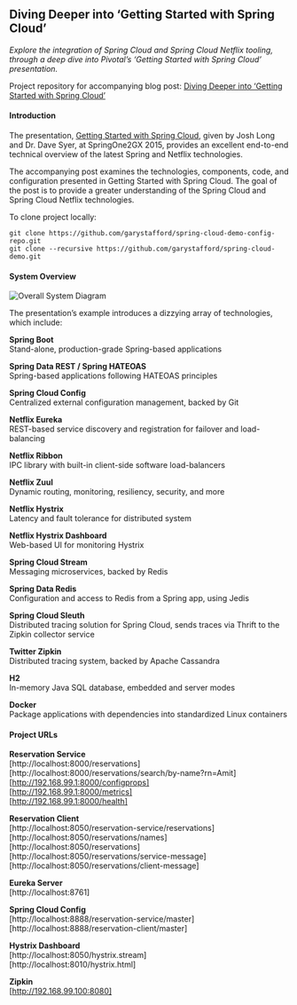 ## Diving Deeper into ‘Getting Started with Spring Cloud’
_Explore the integration of Spring Cloud and Spring Cloud Netflix tooling, through a deep dive into Pivotal’s ‘Getting Started with Spring Cloud’ presentation._

Project repository for accompanying blog post: [Diving Deeper into ‘Getting Started with Spring Cloud’](http://wp.me/p1RD28-1N1)   

#### Introduction
The presentation, [Getting Started with Spring Cloud](https://youtu.be/cCEvFDhe3os), given by Josh Long and Dr. Dave Syer, at SpringOne2GX 2015, provides an excellent end-to-end technical overview of the latest Spring and Netflix technologies.

The accompanying post examines the technologies, components, code, and configuration presented in Getting Started with Spring Cloud. The goal of the post is to provide a greater understanding of the Spring Cloud and Spring Cloud Netflix technologies.

To clone project locally:
```
git clone https://github.com/garystafford/spring-cloud-demo-config-repo.git
git clone --recursive https://github.com/garystafford/spring-cloud-demo.git
```


#### System Overview

![Overall System Diagram](https://programmaticponderings.files.wordpress.com/2016/02/reservation-system-diagram.png "Overall System Diagram")

The presentation’s example introduces a dizzying array of technologies, which include:

**Spring Boot**  
Stand-alone, production-grade Spring-based applications

**Spring Data REST / Spring HATEOAS**  
Spring-based applications following HATEOAS principles

**Spring Cloud Config**  
Centralized external configuration management, backed by Git

**Netflix Eureka**  
REST-based service discovery and registration for failover and load-balancing

**Netflix Ribbon**  
IPC library with built-in client-side software load-balancers

**Netflix Zuul**  
Dynamic routing, monitoring, resiliency, security, and more

**Netflix Hystrix**  
Latency and fault tolerance for distributed system

**Netflix Hystrix Dashboard**  
Web-based UI for monitoring Hystrix

**Spring Cloud Stream**  
Messaging microservices, backed by Redis

**Spring Data Redis**  
Configuration and access to Redis from a Spring app, using Jedis

**Spring Cloud Sleuth**  
Distributed tracing solution for Spring Cloud, sends traces via Thrift to the Zipkin collector service

**Twitter Zipkin**  
Distributed tracing system, backed by Apache Cassandra

**H2**  
In-memory Java SQL database, embedded and server modes

**Docker**  
Package applications with dependencies into standardized Linux containers


#### Project URLs
**Reservation Service**  
[http://localhost:8000/reservations]  
[http://localhost:8000/reservations/search/by-name?rn=Amit]  
[http://192.168.99.1:8000/configprops]  
[http://192.168.99.1:8000/metrics]  
[http://192.168.99.1:8000/health]  

**Reservation Client**  
[http://localhost:8050/reservation-service/reservations]  
[http://localhost:8050/reservations/names]  
[http://localhost:8050/reservations]  
[http://localhost:8050/reservations/service-message]  
[http://localhost:8050/reservations/client-message]  

**Eureka Server**  
[http://localhost:8761]  

**Spring Cloud Config**  
[http://localhost:8888/reservation-service/master]  
[http://localhost:8888/reservation-client/master]  

**Hystrix Dashboard**  
[http://localhost:8050/hystrix.stream]  
[http://localhost:8010/hystrix.html]  

**Zipkin**  
[http://192.168.99.100:8080]  
